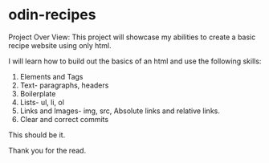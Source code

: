 # odin-recipes
Project Over View: This project will showcase my abilities to create a basic recipe website using only html.

I will learn how to build out the basics of an html and use the following skills:

1. Elements and Tags
2. Text- paragraphs, headers
3. Boilerplate
4. Lists- ul, li, ol
5. Links and Images- img, src, Absolute links and relative links.
6. Clear and correct commits

This should be it. 

Thank you for the read.
